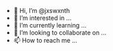 - 👋 Hi, I’m @jxswxnth
- 👀 I’m interested in ...
- 🌱 I’m currently learning ...
- 💞️ I’m looking to collaborate on ...
- 📫 How to reach me ...

<!---
jxswxnth/jxswxnth is a ✨ special ✨ repository because its `README.md` (this file) appears on your GitHub profile.
You can click the Preview link to take a look at your changes.
--->
